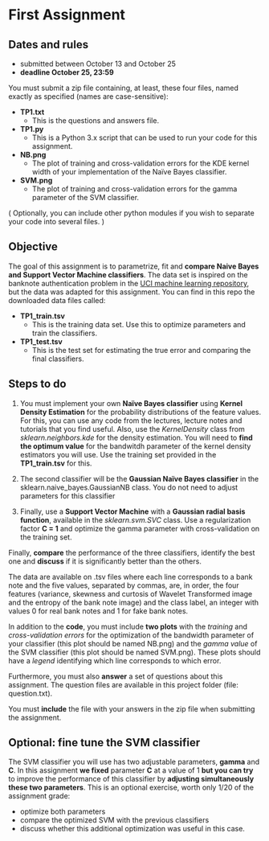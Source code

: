 # First Assignment

## Dates and rules

- submitted between October 13 and October 25
- **deadline October 25, 23:59**

You must submit a zip file containing, at least, these four files, named exactly as specified (names are case-sensitive):

* **TP1.txt**
    - This is the questions and answers file.
* **TP1.py**
    - This is a Python 3.x script that can be used to run your code for this assignment.
* **NB.png**
    - The plot of training and cross-validation errors for the KDE kernel width of your implementation of the Naïve Bayes classifier.
* **SVM.png**
    - The plot of training and cross-validation errors for the gamma parameter of the SVM classifier.

( Optionally, you can include other python modules if you wish to separate your code into several files. )

## Objective

The goal of this assignment is to parametrize, fit and **compare Naive Bayes and Support Vector Machine classifiers**. The data set is inspired on the banknote authentication problem in the [UCI machine learning repository](https://archive.ics.uci.edu/ml/datasets/banknote+authentication), but the data was adapted for this assignment. You can find in this repo the downloaded data files called:

* **TP1_train.tsv**
    - This is the training data set. Use this to optimize parameters and train the classifiers.
* **TP1_test.tsv**
    - This is the test set for estimating the true error and comparing the final classifiers.

## Steps to do

1) You must implement your own **Naïve Bayes classifier** using **Kernel Density Estimation** for the probability distributions of the feature values. For this, you can use any code from the lectures, lecture notes and tutorials that you find useful. Also, use the _KernelDensity_ class from _sklearn.neighbors.kde_ for the density estimation.
You will need to **find the optimum value** for the bandwitdh parameter of the kernel density estimators you will use. Use the training set provided in the **TP1_train.tsv** for this.

2) The second classifier will be the **Gaussian Naïve Bayes classifier** in the sklearn.naive_bayes.GaussianNB class. You do not need to adjust parameters for this classifier

3) Finally, use a **Support Vector Machine** with a **Gaussian radial basis function**, available in the _sklearn.svm.SVC_ class. Use a regularization factor **C = 1** and optimize the gamma parameter with cross-validation on the training set.

Finally, **compare** the performance of the three classifiers, identify the best one and **discuss** if it is significantly better than the others.

The data are available on .tsv files where each line corresponds to a bank note and the five values, separated by commas, are, in order, the four features (variance, skewness and curtosis of Wavelet Transformed image and the entropy of the bank note image) and the class label, an integer with values 0 for real bank notes and 1 for fake bank notes.

In addition to the **code**, you must include **two plots** with the _training_ and _cross-validation errors_ for the optimization of the bandwidth parameter of your classifier (this plot should be named NB.png) and the _gamma value_ of the SVM classifier (this plot should be named SVM.png). These plots should have a _legend_ identifying which line corresponds to which error.

Furthermore, you must also **answer** a set of questions about this assignment. The question files are available in this project folder (file: question.txt).

You must **include** the file with your answers in the zip file when submitting the assignment.

## Optional: fine tune the SVM classifier

The SVM classifier you will use has two adjustable parameters, **gamma** and **C**. In this assignment **we fixed** parameter **C** at a value of 1 **but you can try** to improve the performance of this classifier by **adjusting simultaneously these two parameters**. This is an optional exercise, worth only 1/20 of the assignment grade: 
- optimize both parameters
- compare the optimized SVM with the previous classifiers 
- discuss whether this additional optimization was useful in this case.